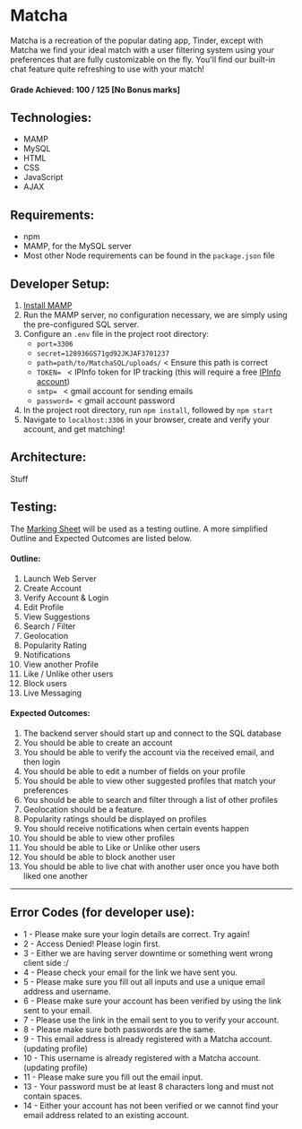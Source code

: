 # Matcha
Matcha is a recreation of the popular dating app, Tinder, except with Matcha we find your ideal match with a user filtering system using your preferences that are fully customizable on the fly. You'll find our built-in chat feature
quite refreshing to use with your match!

#### Grade Achieved: 100 / 125 [No Bonus marks]

## Technologies:
- MAMP
- MySQL
- HTML
- CSS
- JavaScript
- AJAX

## Requirements:
- npm
- MAMP, for the MySQL server
- Most other Node requirements can be found in the `package.json` file

## Developer Setup:
1. [Install MAMP](https://www.mamp.info/en/downloads/)
2. Run the MAMP server, no configuration necessary, we are simply using the pre-configured SQL server.
3. Configure an `.env` file in the project root directory:
	- `port=3306`
	- `secret=128936GS71gd92JKJAF3701237`
	- `path=path/to/MatchaSQL/uploads/` < Ensure this path is correct
	- `TOKEN= ` < IPInfo token for IP tracking (this will require a free [IPInfo account](https://ipinfo.io/))
	- `smtp= ` < gmail account for sending emails
	- `password= `< gmail account password
4. In the project root directory, run `npm install`, followed by `npm start`
5. Navigate to `localhost:3306` in your browser, create and verify your account, and get matching!

## Architecture:
Stuff

## Testing:
The [Marking Sheet](https://github.com/wethinkcode-students/corrections_42_curriculum/blob/master/matcha.markingsheet.pdf) will be used as a testing outline. A more simplified Outline and Expected Outcomes are listed below.

#### Outline:
1. Launch Web Server
2. Create Account
3. Verify Account & Login
4. Edit Profile
5. View Suggestions
6. Search / Filter
7. Geolocation
8. Popularity Rating
9. Notifications
10. View another Profile
11. Like / Unlike other users
12. Block users
13. Live Messaging

#### Expected Outcomes:
1. The backend server should start up and connect to the SQL database
2. You should be able to create an account
3. You should be able to verify the account via the received email, and then login
4. You should be able to edit a number of fields on your profile
5. You should be able to view other suggested profiles that match your preferences
6. You should be able to search and filter through a list of other profiles
7. Geolocation should be a feature.
8. Popularity ratings should be displayed on profiles
9. You should receive notifications when certain events happen
10. You should be able to view other profiles
11. You should be able to Like or Unlike other users
12. You should be able to block another user
13. You should be able to live chat with another user once you have both liked one another

---

## Error Codes (for developer use):
- 1 - Please make sure your login details are correct. Try again!
- 2 - Access Denied! Please login first.
- 3 - Either we are having server downtime or something went wrong client side :/
- 4 - Please check your email for the link we have sent you.
- 5 - Please make sure you fill out all inputs and use a unique email address and username.
- 6 - Please make sure your account has been verified by using the link sent to your email.
- 7 - Please use the link in the email sent to you to verify your account.
- 8 - Please make sure both passwords are the same.
- 9 - This email address is already registered with a Matcha account.  (updating profile)
- 10 - This username is already registered with a Matcha account. (updating profile)
- 11 - Please make sure you fill out the email input.
- 13 - Your password must be at least 8 characters long and must not contain spaces.
- 14 - Either your account has not been verified or we cannot find your email address related to an existing account.